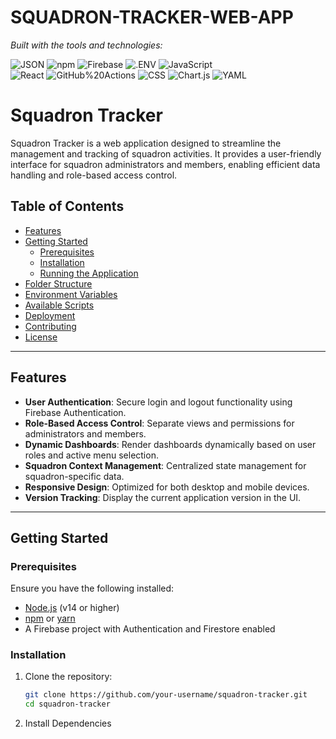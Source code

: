 # SQUADRON-TRACKER-WEB-APP

<em></em>

<!-- BADGES -->
<!-- local repository, no metadata badges. -->

<em>Built with the tools and technologies:</em>

<img src="https://img.shields.io/badge/JSON-000000.svg?style=default&logo=JSON&logoColor=white" alt="JSON">
<img src="https://img.shields.io/badge/npm-CB3837.svg?style=default&logo=npm&logoColor=white" alt="npm">
<img src="https://img.shields.io/badge/Firebase-DD2C00.svg?style=default&logo=Firebase&logoColor=white" alt="Firebase">
<img src="https://img.shields.io/badge/.ENV-ECD53F.svg?style=default&logo=dotenv&logoColor=black" alt=".ENV">
<img src="https://img.shields.io/badge/JavaScript-F7DF1E.svg?style=default&logo=JavaScript&logoColor=black" alt="JavaScript">
<br>
<img src="https://img.shields.io/badge/React-61DAFB.svg?style=default&logo=React&logoColor=black" alt="React">
<img src="https://img.shields.io/badge/GitHub%20Actions-2088FF.svg?style=default&logo=GitHub-Actions&logoColor=white" alt="GitHub%20Actions">
<img src="https://img.shields.io/badge/CSS-663399.svg?style=default&logo=CSS&logoColor=white" alt="CSS">
<img src="https://img.shields.io/badge/Chart.js-FF6384.svg?style=default&logo=chartdotjs&logoColor=white" alt="Chart.js">
<img src="https://img.shields.io/badge/YAML-CB171E.svg?style=default&logo=YAML&logoColor=white" alt="YAML">

</div>
<br>

# Squadron Tracker

Squadron Tracker is a web application designed to streamline the management and tracking of squadron activities. It provides a user-friendly interface for squadron administrators and members, enabling efficient data handling and role-based access control.

## Table of Contents

- [Features](#features)
- [Getting Started](#getting-started)
  - [Prerequisites](#prerequisites)
  - [Installation](#installation)
  - [Running the Application](#running-the-application)
- [Folder Structure](#folder-structure)
- [Environment Variables](#environment-variables)
- [Available Scripts](#available-scripts)
- [Deployment](#deployment)
- [Contributing](#contributing)
- [License](#license)

---

## Features

- **User Authentication**: Secure login and logout functionality using Firebase Authentication.
- **Role-Based Access Control**: Separate views and permissions for administrators and members.
- **Dynamic Dashboards**: Render dashboards dynamically based on user roles and active menu selection.
- **Squadron Context Management**: Centralized state management for squadron-specific data.
- **Responsive Design**: Optimized for both desktop and mobile devices.
- **Version Tracking**: Display the current application version in the UI.

---

## Getting Started

### Prerequisites

Ensure you have the following installed:

- [Node.js](https://nodejs.org/) (v14 or higher)
- [npm](https://www.npmjs.com/) or [yarn](https://yarnpkg.com/)
- A Firebase project with Authentication and Firestore enabled

### Installation

1. Clone the repository:

   ```bash
   git clone https://github.com/your-username/squadron-tracker.git
   cd squadron-tracker

2. Install Dependencies

   
